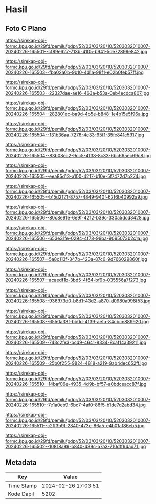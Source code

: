 # Hasil

## Foto C Plano

https://sirekap-obj-formc.kpu.go.id/29fd/pemilu/pdpr/52/03/03/20/10/5203032010007-20240226-165501--cf89e627-713b-4105-b941-5de72899e842.jpg

https://sirekap-obj-formc.kpu.go.id/29fd/pemilu/pdpr/52/03/03/20/10/5203032010007-20240226-165503--fba02a0b-9b10-4d1a-98f1-e02b0feb57ff.jpg

https://sirekap-obj-formc.kpu.go.id/29fd/pemilu/pdpr/52/03/03/20/10/5203032010007-20240226-165503--22327dae-ae16-463a-b53a-0eb4ecdca807.jpg

https://sirekap-obj-formc.kpu.go.id/29fd/pemilu/pdpr/52/03/03/20/10/5203032010007-20240226-165504--282801ec-ba9d-4b5e-b848-1e4b15e5f96a.jpg

https://sirekap-obj-formc.kpu.go.id/29fd/pemilu/pdpr/52/03/03/20/10/5203032010007-20240226-165504--131b36aa-7276-4c33-95f1-35fc841c5917.jpg

https://sirekap-obj-formc.kpu.go.id/29fd/pemilu/pdpr/52/03/03/20/10/5203032010007-20240226-165504--83b08ea2-9cc5-4f38-8c33-6bc665ec69c8.jpg

https://sirekap-obj-formc.kpu.go.id/29fd/pemilu/pdpr/52/03/03/20/10/5203032010007-20240226-165505--eea85d13-a100-4217-b10e-5f7472d7b274.jpg

https://sirekap-obj-formc.kpu.go.id/29fd/pemilu/pdpr/52/03/03/20/10/5203032010007-20240226-165505--b15d2121-8757-4849-940f-62f6b40992a9.jpg

https://sirekap-obj-formc.kpu.go.id/29fd/pemilu/pdpr/52/03/03/20/10/5203032010007-20240226-165506--80c8e91e-6e9f-4212-b39c-330a5dcd3428.jpg

https://sirekap-obj-formc.kpu.go.id/29fd/pemilu/pdpr/52/03/03/20/10/5203032010007-20240226-165506--653e31fe-0294-4f78-99ba-9095073b2c1a.jpg

https://sirekap-obj-formc.kpu.go.id/29fd/pemilu/pdpr/52/03/03/20/10/5203032010007-20240226-165507--5a8c113f-347b-423a-87c6-9d766029860f.jpg

https://sirekap-obj-formc.kpu.go.id/29fd/pemilu/pdpr/52/03/03/20/10/5203032010007-20240226-165507--acaedf1b-3bd5-4f64-bf9b-035556a7f273.jpg

https://sirekap-obj-formc.kpu.go.id/29fd/pemilu/pdpr/52/03/03/20/10/5203032010007-20240226-165508--936973d0-b8d1-43d2-a870-d0980a998f53.jpg

https://sirekap-obj-formc.kpu.go.id/29fd/pemilu/pdpr/52/03/03/20/10/5203032010007-20240226-165508--6550a33f-bb0d-4f39-aefa-84cbce889920.jpg

https://sirekap-obj-formc.kpu.go.id/29fd/pemilu/pdpr/52/03/03/20/10/5203032010007-20240226-165509--743c2fe3-bcd9-4641-8334-8caf14a39211.jpg

https://sirekap-obj-formc.kpu.go.id/29fd/pemilu/pdpr/52/03/03/20/10/5203032010007-20240226-165509--25b0f255-9824-4818-a219-9ab4dec652ff.jpg

https://sirekap-obj-formc.kpu.go.id/29fd/pemilu/pdpr/52/03/03/20/10/5203032010007-20240226-165510--14baf06e-4935-4d9b-bf57-a0bdceacc87f.jpg

https://sirekap-obj-formc.kpu.go.id/29fd/pemilu/pdpr/52/03/03/20/10/5203032010007-20240226-165510--7e1a0eb9-6bc7-4af0-86f5-b1de7d2abd34.jpg

https://sirekap-obj-formc.kpu.go.id/29fd/pemilu/pdpr/52/03/03/20/10/5203032010007-20240226-165511--c2ff3b9f-2840-473e-86a5-e4b01af86eb5.jpg

https://sirekap-obj-formc.kpu.go.id/29fd/pemilu/pdpr/52/03/03/20/10/5203032010007-20240226-165502--10818a99-b840-439c-a7a3-710dff94ad71.jpg


## Metadata

| Key        | Value               |
| ---------- | ------------------- |
| Time Stamp | 2024-02-26 17:03:51 |
| Kode Dapil | 5202                |



